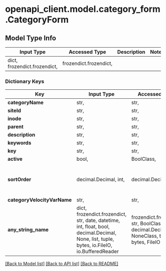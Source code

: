 # openapi_client.model.category_form.CategoryForm

## Model Type Info
Input Type | Accessed Type | Description | Notes
------------ | ------------- | ------------- | -------------
dict, frozendict.frozendict,  | frozendict.frozendict,  |  | 

### Dictionary Keys
Key | Input Type | Accessed Type | Description | Notes
------------ | ------------- | ------------- | ------------- | -------------
**categoryName** | str,  | str,  |  | 
**siteId** | str,  | str,  |  | [optional] 
**inode** | str,  | str,  |  | [optional] 
**parent** | str,  | str,  |  | [optional] 
**description** | str,  | str,  |  | [optional] 
**keywords** | str,  | str,  |  | [optional] 
**key** | str,  | str,  |  | [optional] 
**active** | bool,  | BoolClass,  |  | [optional] 
**sortOrder** | decimal.Decimal, int,  | decimal.Decimal,  |  | [optional] value must be a 32 bit integer
**categoryVelocityVarName** | str,  | str,  |  | [optional] 
**any_string_name** | dict, frozendict.frozendict, str, date, datetime, int, float, bool, decimal.Decimal, None, list, tuple, bytes, io.FileIO, io.BufferedReader | frozendict.frozendict, str, BoolClass, decimal.Decimal, NoneClass, tuple, bytes, FileIO | any string name can be used but the value must be the correct type | [optional]

[[Back to Model list]](../../README.md#documentation-for-models) [[Back to API list]](../../README.md#documentation-for-api-endpoints) [[Back to README]](../../README.md)

